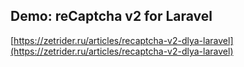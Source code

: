 ## Demo: reCaptcha v2 for Laravel

[https://zetrider.ru/articles/recaptcha-v2-dlya-laravel](https://zetrider.ru/articles/recaptcha-v2-dlya-laravel)
